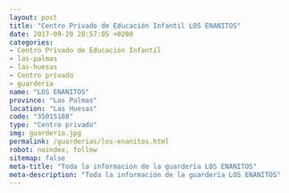 ```yaml
---
layout: post
title: "Centro Privado de Educación Infantil LOS ENANITOS"
date: 2017-09-20 20:57:05 +0200
categories:
- Centro Privado de Educación Infantil
- las-palmas
- las-huesas
- Centro privado
- guarderia
name: "LOS ENANITOS"
province: "Las Palmas"
location: "Las Huesas"
code: "35015188"
type: "Centro privado"
img: guarderia.jpg
permalink: /guarderias/los-enanitos.html
robot: noindex, follow
sitemap: false
meta-title: "Toda la información de la guardería LOS ENANITOS"
meta-description: "Toda la información de la guardería LOS ENANITOS"
---
```

